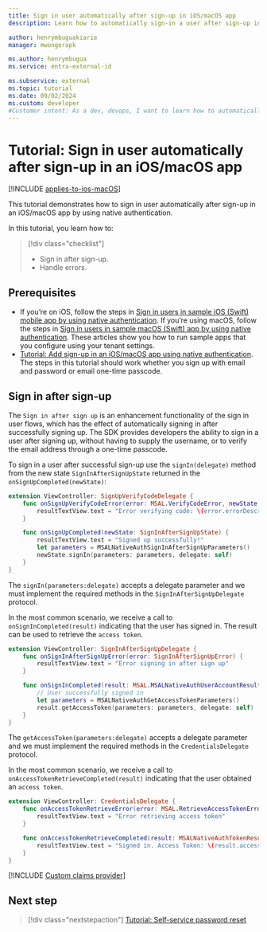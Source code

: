 ```yaml
---
title: Sign in user automatically after sign-up in iOS/macOS app
description: Learn how to automatically sign-in a user after sign-up in an iOS/macOS app by using native authentication.

author: henrymbuguakiarie
manager: mwongerapk

ms.author: henrymbugua
ms.service: entra-external-id

ms.subservice: external
ms.topic: tutorial
ms.date: 09/02/2024
ms.custom: developer
#Customer intent: As a dev, devops, I want to learn how to automatically sign-in a user after sign-up in an iOS/macOS app by using native authentication.
---
```


# Tutorial: Sign in user automatically after sign-up in an iOS/macOS app

[!INCLUDE [applies-to-ios-macOS](../includes/applies-to-ios-macos.md)]

This tutorial demonstrates how to sign in user automatically after sign-up in an iOS/macOS app by using native authentication. 

In this tutorial, you learn how to:  

> [!div class="checklist"]
>
> - Sign in after sign-up. 
> - Handle errors. 

## Prerequisites 

- If you’re on iOS, follow the steps in [Sign in users in sample iOS (Swift) mobile app by using native authentication](how-to-run-native-authentication-sample-ios-app.md). If you’re using macOS, follow the steps in [Sign in users in sample macOS (Swift) app by using native authentication](how-to-run-native-authentication-sample-macos-app.md). These articles show you how to run sample apps that you configure using your tenant settings.
- [Tutorial: Add sign-up in an iOS/macOS app using native authentication](tutorial-native-authentication-ios-macos-sign-up.md). The steps in this tutorial should work whether you sign up with email and password or email one-time passcode.

## Sign in after sign-up 

The `Sign in after sign up` is an enhancement functionality of the sign in user flows, which has the effect of automatically signing in after successfully signing up. The SDK provides developers the ability to sign in a user after signing up, without having to supply the username, or to verify the email address through a one-time passcode. 

To sign in a user after successful sign-up use the `signIn(delegate)` method from the new state `SignInAfterSignUpState` returned in the `onSignUpCompleted(newState)`: 

```swift
extension ViewController: SignUpVerifyCodeDelegate {
    func onSignUpVerifyCodeError(error: MSAL.VerifyCodeError, newState: MSAL.SignUpCodeRequiredState?) {
        resultTextView.text = "Error verifying code: \(error.errorDescription ?? "no description")"
    }

    func onSignUpCompleted(newState: SignInAfterSignUpState) {
        resultTextView.text = "Signed up successfully!"
        let parameters = MSALNativeAuthSignInAfterSignUpParameters()
        newState.signIn(parameters: parameters, delegate: self)
    }
}
```

The `signIn(parameters:delegate)` accepts a delegate parameter and we must implement the required methods in the `SignInAfterSignUpDelegate` protocol. 

In the most common scenario, we receive a call to `onSignInCompleted(result)` indicating that the user has signed in. The result can be used to retrieve the `access token`.

```swift
extension ViewController: SignInAfterSignUpDelegate {
    func onSignInAfterSignUpError(error: SignInAfterSignUpError) {
        resultTextView.text = "Error signing in after sign up"
    }

    func onSignInCompleted(result: MSAL.MSALNativeAuthUserAccountResult) {
        // User successfully signed in
        let parameters = MSALNativeAuthGetAccessTokenParameters()
        result.getAccessToken(parameters: parameters, delegate: self)
    }
}
```

The `getAccessToken(parameters:delegate)` accepts a delegate parameter and we must implement the required methods in the `CredentialsDelegate` protocol.

In the most common scenario, we receive a call to `onAccessTokenRetrieveCompleted(result)` indicating that the user obtained an `access token`.

```swift
extension ViewController: CredentialsDelegate {
    func onAccessTokenRetrieveError(error: MSAL.RetrieveAccessTokenError) {
        resultTextView.text = "Error retrieving access token"
    }

    func onAccessTokenRetrieveCompleted(result: MSALNativeAuthTokenResult) {
        resultTextView.text = "Signed in. Access Token: \(result.accessToken)"
    }
}

```

[!INCLUDE [Custom claims provider](../customers/includes/native-auth/support-custom-claims-provider.md)]

## Next step 

> [!div class="nextstepaction"]
> [Tutorial: Self-service password reset](tutorial-native-authentication-ios-macos-self-service-password-reset.md) 
